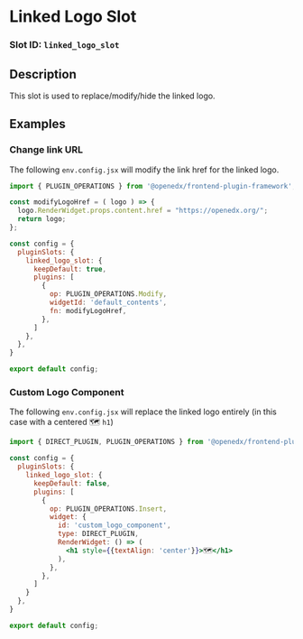 # Linked Logo Slot

### Slot ID: `linked_logo_slot`

## Description

This slot is used to replace/modify/hide the linked logo.

## Examples

### Change link URL

The following `env.config.jsx` will modify the link href for the linked logo.

```jsx
import { PLUGIN_OPERATIONS } from '@openedx/frontend-plugin-framework';

const modifyLogoHref = ( logo ) => {
  logo.RenderWidget.props.content.href = "https://openedx.org/";
  return logo;
};

const config = {
  pluginSlots: {
    linked_logo_slot: {
      keepDefault: true,
      plugins: [
        {
          op: PLUGIN_OPERATIONS.Modify,
          widgetId: 'default_contents',
          fn: modifyLogoHref,
        },
      ]
    },
  },
}

export default config;
```

### Custom Logo Component

The following `env.config.jsx` will replace the linked logo entirely (in this case with a centered 🗺️ `h1`)

```jsx
import { DIRECT_PLUGIN, PLUGIN_OPERATIONS } from '@openedx/frontend-plugin-framework';

const config = {
  pluginSlots: {
    linked_logo_slot: {
      keepDefault: false,
      plugins: [
        {
          op: PLUGIN_OPERATIONS.Insert,
          widget: {
            id: 'custom_logo_component',
            type: DIRECT_PLUGIN,
            RenderWidget: () => (
              <h1 style={{textAlign: 'center'}}>🗺️</h1>
            ),
          },
        },
      ]
    }
  },
}

export default config;
```